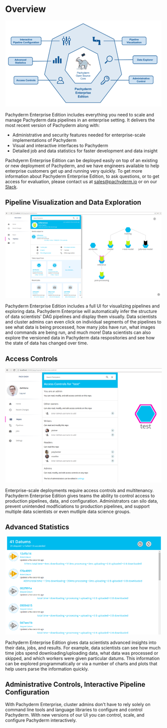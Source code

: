 # Overview

![alt tag](enterprise.png)

Pachyderm Enterprise Edition includes everything you need to scale and manage Pachyderm data pipelines in an enterprise setting. It delivers the most recent version of Pachyderm along with:

- Administrative and security features needed for enterprise-scale implementations of Pachyderm 
- Visual and interactive interfaces to Pachyderm  
- Detailed job and data statistics for faster development and data insight

Pachdyerm Enterprise Edition can be deployed easily on top of an existing or new deployment of Pachyderm, and we have engineers available to help enterprise customers get up and running very quickly.  To get more information about Pachyderm Enterprise Edition, to ask questions, or to get access for evaluation, please contact us at [sales@pachyderm.io](mailto:sales@pachyderm.io) or on our [Slack](http://slack.pachyderm.io/). 

## Pipeline Visualization and Data Exploration

![alt tag](dashboard.png)

Pachyderm Enterprise Edition includes a full UI for visualizing pipelines and exploring data.  Pachyderm Enterprise will automatically infer the structure of data scientists' DAG pipelines and display them visually.  Data scientists and cluster admins can even click on individual segments of the pipelines to see what data is being processed, how many jobs have run, what images and commands are being run, and much more!  Data scientists can also explore the versioned data in Pachyderm data respositories and see how the state of data has changed over time.  

## Access Controls

![alt tag](auth_dash5.png)

Enterprise-scale deployments require access controls and multitenancy.  Pachyderm Enterprise Edition gives teams the ability to control access to production pipelines, data, and configuration.  Administrators can silo data, prevent unintended modficiations to production pipelines, and support multiple data scientists or even mutliple data science groups.

## Advanced Statistics 

![alt tag](stats.png)

Pachyderm Enterprise Edition gives data scientists advanced insights into their data, jobs, and results. For example, data scientists can see how much time jobs spend downloading/uploading data, what data was processed or skipped, and which workers were given particular datums. This information can be explored programmatically or via a number of charts and plots that help users parse the information quickly.

## Administrative Controls, Interactive Pipeline Configuration

With Pachyderm Enterprise, cluster admins don't have to rely solely on command line tools and language libraries to configure and control Pachyderm. With new versions of our UI you can control, scale, and configure Pachyderm interactively.

